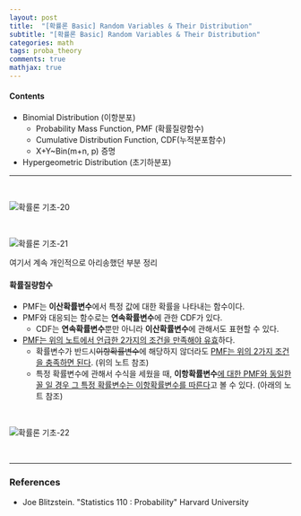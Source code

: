 ```yaml
---
layout: post
title:  "[확률론 Basic] Random Variables & Their Distribution"
subtitle: "[확률론 Basic] Random Variables & Their Distribution"
categories: math
tags: proba_theory
comments: true
mathjax: true
---
```

#### Contents
- Binomial Distribution (이항분포)
	- Probability Mass Function, PMF (확률질량함수)
	- Cumulative Distribution Function, CDF(누적분포함수)
	- X+Y~Bin(m+n, p) 증명
- Hypergeometric Distribution (초기하분포)
 
---
<br>

![확률론 기초-20](https://user-images.githubusercontent.com/53929665/117843503-d6f4e680-b2b9-11eb-821f-cb64b57a138b.jpg)

<br>

![확률론 기초-21](https://user-images.githubusercontent.com/53929665/117843511-d8261380-b2b9-11eb-87ef-749c560f6ffc.jpg)

여기서 계속 개인적으로 아리송했던 부분 정리
#### 확률질량함수 
- PMF는 <b>이산확률변수</b>에서 특정 값에 대한 확률을 나타내는 함수이다.
- PMF와 대응되는 함수로는 <b>연속확률변수</b>에 관한 CDF가 있다.
	-  CDF는 <b>연속확률변수</b>뿐만 아니라 <b>이산확률변수</b>에 관해서도 표현할 수 있다.
- <u>PMF는 위의 노트에서 언급한 2가지의 조건을 만족해야 유효</u>하다.
	- 확률변수가 반드시~~이항확률변수~~에 해당하지 않더라도 <u>PMF는 위의 2가지 조건을 충족하면 된다</u>. (위의 노트 참조)
	- 특정 확률변수에 관해서 수식을 세웠을 때, <b>이항확률변수</b><u>에 대한 PMF와 동일한 꼴 일 경우 그 특정 확률변수는 이항확률변수를 따른다</u>고 볼 수 있다. (아래의 노트 참조)
<br>

![확률론 기초-22](https://user-images.githubusercontent.com/53929665/117843513-d8beaa00-b2b9-11eb-9ec4-97539297a6b8.jpg)


<br>

---

### References
- Joe Blitzstein. "Statistics 110 : Probability"  Harvard University

